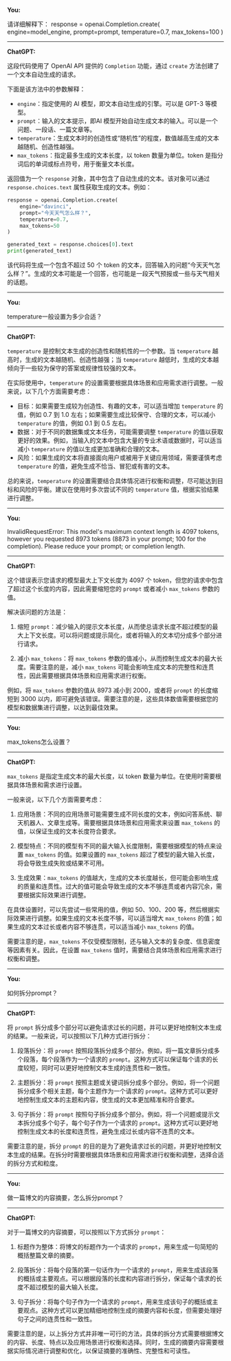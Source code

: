 **You:**

请详细解释下： response = openai.Completion.create( engine=model\_engine, prompt=prompt, temperature=0.7, max\_tokens=100 )

* * *

**ChatGPT:**

这段代码使用了 OpenAI API 提供的 `Completion` 功能，通过 `create` 方法创建了一个文本自动生成的请求。

下面是该方法中的参数解释：

*   `engine`：指定使用的 AI 模型，即文本自动生成的引擎。可以是 GPT-3 等模型。
*   `prompt`：输入的文本提示，即AI 模型开始自动生成文本的输入。可以是一个问题、一段话、一篇文章等。
*   `temperature`：生成文本时的创造性或“随机性”的程度，数值越高生成的文本越随机、创造性越强。
*   `max_tokens`：指定最多生成的文本长度，以 token 数量为单位。token 是指分词后的单词或标点符号，用于衡量文本长度。

返回值为一个 `response` 对象，其中包含了自动生成的文本。该对象可以通过 `response.choices.text` 属性获取生成的文本。例如：

```python
response = openai.Completion.create(
    engine="davinci", 
    prompt="今天天气怎么样？",
    temperature=0.7, 
    max_tokens=50
)

generated_text = response.choices[0].text
print(generated_text)
```

该代码将生成一个包含不超过 50 个 token 的文本，回答输入的问题“今天天气怎么样？”。生成的文本可能是一个回答，也可能是一段天气预报或一些与天气相关的话题。

* * *

**You:**

temperature一般设置为多少合适？

* * *

**ChatGPT:**

`temperature` 是控制文本生成的创造性和随机性的一个参数。当 `temperature` 越高时，生成的文本越随机、创造性越强；当 `temperature` 越低时，生成的文本越倾向于一些较为保守的答案或规律性较强的文本。

在实际使用中，`temperature` 的设置需要根据具体场景和应用需求进行调整。一般来说，以下几个方面需要考虑：

*   目标：如果需要生成较为创造性、有趣的文本，可以适当增加 `temperature` 的值，例如 0.7 到 1.0 左右；如果需要生成比较保守、合理的文本，可以减小 `temperature` 的值，例如 0.1 到 0.5 左右。
*   数据：对于不同的数据集或文本任务，可能需要调整 `temperature` 的值以获取更好的效果。例如，当输入的文本中包含大量的专业术语或数据时，可以适当减小 `temperature` 的值以生成更加准确和合理的文本。
*   风险：如果生成的文本将直接面向用户或被用于关键应用领域，需要谨慎考虑 `temperature` 的值，避免生成不恰当、冒犯或有害的文本。

总的来说，`temperature` 的设置需要结合具体情况进行权衡和调整，尽可能达到目标和风险的平衡。建议在使用时多次尝试不同的 `temperature` 值，根据实验结果进行调整。

* * *

**You:**

InvalidRequestError: This model's maximum context length is 4097 tokens, however you requested 8973 tokens (8873 in your prompt; 100 for the completion). Please reduce your prompt; or completion length.

* * *

**ChatGPT:**

这个错误表示您请求的模型最大上下文长度为 4097 个 token，但您的请求中包含了超过这个长度的内容，因此需要缩短您的 `prompt` 或者减小 `max_tokens` 参数的值。

解决该问题的方法是：

1.  缩短 `prompt`：减少输入的提示文本长度，从而使总请求长度不超过模型的最大上下文长度。可以将问题或提示简化，或者将输入的文本切分成多个部分进行请求。
    
2.  减小 `max_tokens`：将 `max_tokens` 参数的值减小，从而控制生成文本的最大长度。需要注意的是，减小 `max_tokens` 可能会影响生成文本的完整性和连贯性，因此需要根据具体场景和应用需求进行权衡。
    

例如，将 `max_tokens` 参数的值从 8973 减小到 2000，或者将 `prompt` 的长度缩短到 3000 以内，即可避免该错误。需要注意的是，这些具体数值需要根据您的模型和数据集进行调整，以达到最佳效果。

* * *

**You:**

max\_tokens怎么设置？

* * *

**ChatGPT:**

`max_tokens` 是指定生成文本的最大长度，以 token 数量为单位。在使用时需要根据具体场景和需求进行设置。

一般来说，以下几个方面需要考虑：

1.  应用场景：不同的应用场景可能需要生成不同长度的文本，例如问答系统、聊天机器人、文章生成等。需要根据具体场景和应用需求来设置 `max_tokens` 的值，以保证生成的文本长度符合要求。
    
2.  模型特点：不同的模型有不同的最大输入长度限制，需要根据模型的特点来设置 `max_tokens` 的值。如果设置的 `max_tokens` 超过了模型的最大输入长度，将会导致生成失败或结果不可用。
    
3.  生成效果：`max_tokens` 的值越大，生成的文本长度越长，但可能会影响生成的质量和连贯性。过大的值可能会导致生成的文本不够连贯或者内容冗余，需要根据实际效果进行调整。
    

在具体设置时，可以先尝试一些常用的值，例如 50、100、200 等，然后根据实际效果进行调整。如果生成的文本长度不够，可以适当增大 `max_tokens` 的值；如果生成的文本过长或者内容不够连贯，可以适当减小 `max_tokens` 的值。

需要注意的是，`max_tokens` 不仅受模型限制，还与输入文本的复杂度、信息密度等因素有关。因此，在设置 `max_tokens` 值时，需要结合具体场景和应用需求进行权衡和调整。

* * *

**You:**

如何拆分prompt？

* * *

**ChatGPT:**

将 `prompt` 拆分成多个部分可以避免请求过长的问题，并可以更好地控制文本生成的结果。一般来说，可以按照以下几种方式进行拆分：

1.  段落拆分：将 `prompt` 按照段落拆分成多个部分。例如，将一篇文章拆分成多个段落，每个段落作为一个请求的 `prompt`。这种方式可以保证每个请求的长度较短，同时可以更好地控制文本生成的连贯性和一致性。
    
2.  主题拆分：将 `prompt` 按照主题或关键词拆分成多个部分。例如，将一个问题拆分成多个相关主题，每个主题作为一个请求的 `prompt`。这种方式可以更好地控制生成文本的主题和内容，使生成的文本更加精准和符合要求。
    
3.  句子拆分：将 `prompt` 按照句子拆分成多个部分。例如，将一个问题或提示文本拆分成多个句子，每个句子作为一个请求的 `prompt`。这种方式可以更好地控制生成文本的长度和连贯性，避免生成过长或内容不连贯的文本。
    

需要注意的是，拆分 `prompt` 的目的是为了避免请求过长的问题，并更好地控制文本生成的结果。在拆分时需要根据具体场景和应用需求进行权衡和调整，选择合适的拆分方式和粒度。

* * *

**You:**

做一篇博文的内容摘要，怎么拆分prompt？

* * *

**ChatGPT:**

对于一篇博文的内容摘要，可以按照以下方式拆分 `prompt`：

1.  标题作为整体：将博文的标题作为一个请求的 `prompt`，用来生成一句简短的概括整篇文章的摘要。
    
2.  段落拆分：将每个段落的第一句话作为一个请求的 `prompt`，用来生成该段落的概括或主要观点。可以根据段落的长度和内容进行拆分，保证每个请求的长度不超过模型的最大输入长度。
    
3.  句子拆分：将每个句子作为一个请求的 `prompt`，用来生成该句子的概括或主要观点。这种方式可以更加精细地控制生成的摘要内容和长度，但需要处理好句子之间的连贯性和一致性。
    

需要注意的是，以上拆分方式并非唯一可行的方法，具体的拆分方式需要根据博文的内容、长度、特点以及应用场景进行权衡和选择。同时，生成的摘要内容需要根据实际情况进行调整和优化，以保证摘要的准确性、完整性和可读性。